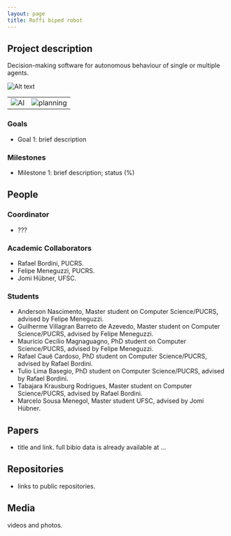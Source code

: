 ```yaml
---
layout: page
title: Roffi biped robot
---
```


## Project description

Decision-making software for autonomous behaviour of single or multiple agents.

![Alt text](./proj1.jpg?raw=true "Project diagram")

| | | 
| --- | --- | 
| ![AI](../images/ia.png "AI") |  ![planning](../images/planning.png "planning") | 

### Goals

 - Goal 1: brief description

### Milestones

 - Milestone 1: brief description; status (%)


## People

### Coordinator

 - ???

### Academic Collaborators

 - Rafael Bordini, PUCRS.
 - Felipe Meneguzzi, PUCRS.
 - Jomi Hübner, UFSC.

### Students

 - Anderson Nascimento, Master student on Computer Science/PUCRS, advised by Felipe Meneguzzi.
 - Guilherme  Villagran Barreto de Azevedo, Master student on Computer Science/PUCRS, advised by Felipe Meneguzzi.
 - Maurício Cecílio Magnaguagno,  PhD student on Computer Science/PUCRS, advised by Felipe Meneguzzi.
 - Rafael Cauê Cardoso,  PhD student on Computer Science/PUCRS, advised by Rafael Bordini.
 - Tulio Lima Basegio,  PhD student on Computer Science/PUCRS, advised by Rafael Bordini.
 - Tabajara Krausburg Rodrigues,  Master student on Computer Science/PUCRS, advised by Rafael Bordini.
 - Marcelo Sousa Menegol, Master student UFSC, advised by Jomi Hübner.
 
## Papers

 - title and link. full bibio data is already available at ...

## Repositories

 - links to public repositories.

## Media 

videos and photos.

